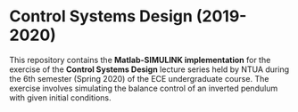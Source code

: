 # Control Systems Design (2019-2020)

This repository contains the **Matlab-SIMULINK implementation** for the exercise of the **Control Systems Design** lecture series held by NTUA during the 6th semester (Spring 2020) of the ECE undergraduate course. The exercise involves simulating the balance control of an inverted pendulum with given initial conditions. 
